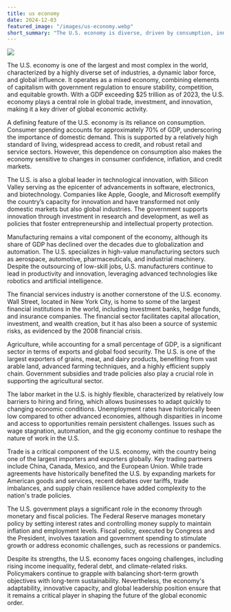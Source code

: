 ```yaml
---
title: us economy
date: 2024-12-03
featured_image: "/images/us-economy.webp"
short_summary: "The U.S. economy is diverse, driven by consumption, innovation, and global trade."
---
```

![](/images/us-economy.webp)

The U.S. economy is one of the largest and most complex in the world, characterized by a highly diverse set of industries, a dynamic labor force, and global influence. It operates as a mixed economy, combining elements of capitalism with government regulation to ensure stability, competition, and equitable growth. With a GDP exceeding $25 trillion as of 2023, the U.S. economy plays a central role in global trade, investment, and innovation, making it a key driver of global economic activity.

A defining feature of the U.S. economy is its reliance on consumption. Consumer spending accounts for approximately 70% of GDP, underscoring the importance of domestic demand. This is supported by a relatively high standard of living, widespread access to credit, and robust retail and service sectors. However, this dependence on consumption also makes the economy sensitive to changes in consumer confidence, inflation, and credit markets.

The U.S. is also a global leader in technological innovation, with Silicon Valley serving as the epicenter of advancements in software, electronics, and biotechnology. Companies like Apple, Google, and Microsoft exemplify the country’s capacity for innovation and have transformed not only domestic markets but also global industries. The government supports innovation through investment in research and development, as well as policies that foster entrepreneurship and intellectual property protection.

Manufacturing remains a vital component of the economy, although its share of GDP has declined over the decades due to globalization and automation. The U.S. specializes in high-value manufacturing sectors such as aerospace, automotive, pharmaceuticals, and industrial machinery. Despite the outsourcing of low-skill jobs, U.S. manufacturers continue to lead in productivity and innovation, leveraging advanced technologies like robotics and artificial intelligence.

The financial services industry is another cornerstone of the U.S. economy. Wall Street, located in New York City, is home to some of the largest financial institutions in the world, including investment banks, hedge funds, and insurance companies. The financial sector facilitates capital allocation, investment, and wealth creation, but it has also been a source of systemic risks, as evidenced by the 2008 financial crisis.

Agriculture, while accounting for a small percentage of GDP, is a significant sector in terms of exports and global food security. The U.S. is one of the largest exporters of grains, meat, and dairy products, benefiting from vast arable land, advanced farming techniques, and a highly efficient supply chain. Government subsidies and trade policies also play a crucial role in supporting the agricultural sector.

The labor market in the U.S. is highly flexible, characterized by relatively low barriers to hiring and firing, which allows businesses to adapt quickly to changing economic conditions. Unemployment rates have historically been low compared to other advanced economies, although disparities in income and access to opportunities remain persistent challenges. Issues such as wage stagnation, automation, and the gig economy continue to reshape the nature of work in the U.S.

Trade is a critical component of the U.S. economy, with the country being one of the largest importers and exporters globally. Key trading partners include China, Canada, Mexico, and the European Union. While trade agreements have historically benefited the U.S. by expanding markets for American goods and services, recent debates over tariffs, trade imbalances, and supply chain resilience have added complexity to the nation's trade policies.

The U.S. government plays a significant role in the economy through monetary and fiscal policies. The Federal Reserve manages monetary policy by setting interest rates and controlling money supply to maintain inflation and employment levels. Fiscal policy, executed by Congress and the President, involves taxation and government spending to stimulate growth or address economic challenges, such as recessions or pandemics.

Despite its strengths, the U.S. economy faces ongoing challenges, including rising income inequality, federal debt, and climate-related risks. Policymakers continue to grapple with balancing short-term growth objectives with long-term sustainability. Nevertheless, the economy's adaptability, innovative capacity, and global leadership position ensure that it remains a critical player in shaping the future of the global economic order.